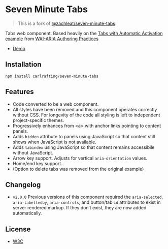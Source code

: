 # Seven Minute Tabs

> This is a fork of [@zachleat/seven-minute-tabs](https://github.com/zachleat/seven-minute-tabs).

Tabs web component. Based heavily on the [Tabs with Automatic Activation example](https://www.w3.org/TR/wai-aria-practices/examples/tabs/tabs-1/tabs.html) from [WAI-ARIA Authoring Practices](https://www.w3.org/TR/wai-aria-practices/#tabpanel)

* [Demo](https://zachleat.github.io/seven-minute-tabs/demo.html)

## Installation

```
npm install carlrafting/seven-minute-tabs
```

## Features

* Code converted to be a web component.
* All styles have been removed and this component operates correctly without CSS. For longevity of the code all styling is left to independent project-specific themes.
* Progressively enhances from &lt;a&gt; with anchor links pointing to content panels.
* Adds `hidden` attribute to panels using JavaScript so that content still shows when JavaScript is not available.
* Adds `tabindex` using JavaScript so that content remains accessibile without JavaScript.
* Arrow key support. Adjusts for vertical `aria-orientation` values.
* Home/end key support.
* (Option to delete tabs was removed from the original example)

## Changelog

* `v2.0.0` Previous versions of this component required the `aria-selected`, `aria-labelledby`, `aria-controls`, and button/tab `id` attributes to exist in server rendered markup. If they don’t exist, they are now added automatically.


## License

* [W3C](https://www.w3.org/Consortium/Legal/2015/copyright-software-and-document)
